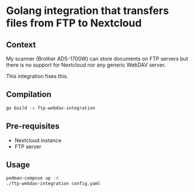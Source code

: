 # Golang integration that transfers files from FTP to Nextcloud

## Context

My scanner (Brother ADS-1700W) can store documents on FTP servers but there is
no support for Nextcloud nor any generic WebDAV server.

This integration fixes this.

## Compilation

```sh
go build -o ftp-webdav-integration
```

## Pre-requisites

* Nextcloud instance
* FTP server

## Usage

```sh
podman-compose up -d
./ftp-webdav-integration config.yaml
```
